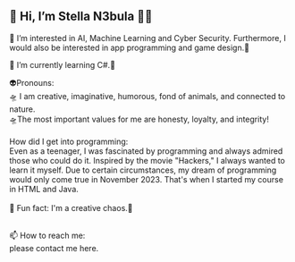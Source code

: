  👋 Hi, I’m Stella N3bula 👩‍🚀
-
👀 I’m interested in AI, Machine Learning and Cyber Security.
  Furthermore, I would also be interested in app programming and game design.👀

🌱 I’m currently learning C#.🌱

👽Pronouns: <br>
🛸 I am creative, imaginative, humorous, fond of animals, and connected to nature. <br>
      🛸The most important values for me are honesty, loyalty, and integrity!
 <br><br>
How did I get into programming: <br>
Even as a teenager, I was fascinated by programming and always admired those who could do it. 
Inspired by the movie "Hackers," I always wanted to learn it myself. 
Due to certain circumstances, my dream of programming would only come true in November 2023. 
That's when I started my course in HTML and Java.
<br><br>
🤖 Fun fact: I'm a creative chaos.🤖

<br>
📫 How to reach me: <br>
please contact me here.



  

<!---
StellaN3bula/StellaN3bula is a ✨ special ✨ repository because its `README.md` (this file) appears on your GitHub profile.
You can click the Preview link to take a look at your changes.
--->
